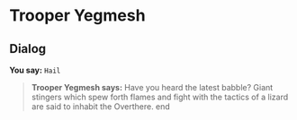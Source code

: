 # Trooper Yegmesh
## Dialog

**You say:** `Hail`



>**Trooper Yegmesh says:** Have you heard the latest babble?  Giant stingers which spew forth flames and fight with the tactics of a lizard are said to inhabit the Overthere.
end






